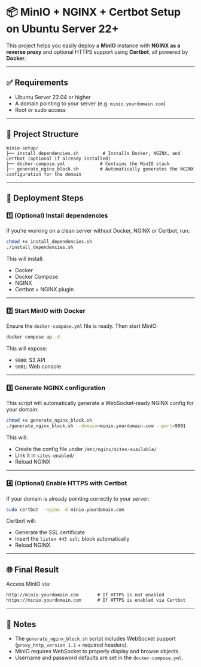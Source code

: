 
# 📦 MinIO + NGINX + Certbot Setup on Ubuntu Server 22+

This project helps you easily deploy a **MinIO** instance with **NGINX as a reverse proxy** and optional HTTPS support using **Certbot**, all powered by **Docker**.

---

## ✅ Requirements

- Ubuntu Server 22.04 or higher
- A domain pointing to your server (e.g. `minio.yourdomain.com`)
- Root or sudo access

---

## 📁 Project Structure

```
minio-setup/
├── install_dependencies.sh         # Installs Docker, NGINX, and Certbot (optional if already installed)
├── docker-compose.yml             # Contains the MinIO stack
├── generate_nginx_block.sh        # Automatically generates the NGINX configuration for the domain
```

---

## 🚀 Deployment Steps

### 1️⃣ (Optional) Install dependencies

If you’re working on a clean server without Docker, NGINX or Certbot, run:

```bash
chmod +x install_dependencies.sh
./install_dependencies.sh
```

This will install:
- Docker
- Docker Compose
- NGINX
- Certbot + NGINX plugin

---

### 2️⃣ Start MinIO with Docker

Ensure the `docker-compose.yml` file is ready. Then start MinIO:

```bash
docker compose up -d
```

This will expose:
- `9000`: S3 API
- `9001`: Web console

---

### 3️⃣ Generate NGINX configuration

This script will automatically generate a WebSocket-ready NGINX config for your domain:

```bash
chmod +x generate_nginx_block.sh
./generate_nginx_block.sh --domain=minio.yourdomain.com --port=9001
```

This will:
- Create the config file under `/etc/nginx/sites-available/`
- Link it in `sites-enabled/`
- Reload NGINX

---

### 4️⃣ (Optional) Enable HTTPS with Certbot

If your domain is already pointing correctly to your server:

```bash
sudo certbot --nginx -d minio.yourdomain.com
```

Certbot will:
- Generate the SSL certificate
- Insert the `listen 443 ssl;` block automatically
- Reload NGINX

---

## 🌐 Final Result

Access MinIO via:

```
http://minio.yourdomain.com       # If HTTPS is not enabled
https://minio.yourdomain.com      # If HTTPS is enabled via Certbot
```

---

## 🧠 Notes

- The `generate_nginx_block.sh` script includes WebSocket support (`proxy_http_version 1.1` + required headers).
- MinIO requires WebSocket to properly display and browse objects.
- Username and password defaults are set in the `docker-compose.yml`.
